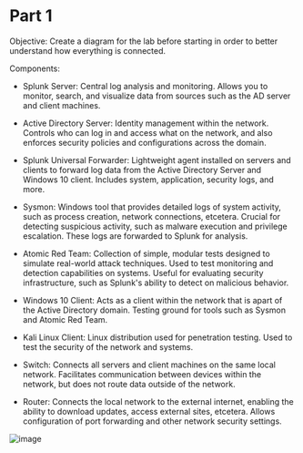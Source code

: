 # Part 1
Objective: Create a diagram for the lab before starting in order to better understand how everything is connected.

Components:
- Splunk Server: Central log analysis and monitoring. Allows you to monitor, search, and visualize data from sources such as the AD server and client machines.
- Active Directory Server: Identity management within the network. Controls who can log in and access what on the network, and also enforces security policies and configurations across the domain.


- Splunk Universal Forwarder: Lightweight agent installed on servers and clients to forward log data from the Active Directory Server and Windows 10 client. Includes system, application, security logs, and more.
- Sysmon: Windows tool that provides detailed logs of system activity, such as process creation, network connections, etcetera. Crucial for detecting suspicious activity, such as malware execution and privilege escalation. These logs are forwarded to Splunk for analysis.
- Atomic Red Team: Collection of simple, modular tests designed to simulate real-world attack techniques. Used to test monitoring and detection capabilities on systems. Useful for evaluating security infrastructure, such as Splunk's ability to detect on malicious behavior.


- Windows 10 Client: Acts as a client within the network that is apart of the Active Directory domain. Testing ground for tools such as Sysmon and Atomic Red Team.
- Kali Linux Client: Linux distribution used for penetration testing. Used to test the security of the network and systems.


- Switch: Connects all servers and client machines on the same local network. Facilitates communication between devices within the network, but does not route data outside of the network.
- Router: Connects the local network to the external internet, enabling the ability to download updates, access external sites, etcetera.  Allows configuration of port forwarding and other network security settings.
  


![image](https://github.com/user-attachments/assets/6cf63b18-b0f8-4e50-99bf-ca85858d1821)
